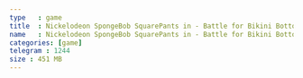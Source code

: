 ```yaml
---
type   : game
title  : Nickelodeon SpongeBob SquarePants in - Battle for Bikini Bottom
name   : Nickelodeon SpongeBob SquarePants in - Battle for Bikini Bottom
categories: [game]
telegram : 1244
size : 451 MB
---
```



